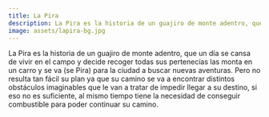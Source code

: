 ```yaml
---
title: La Pira
description: La Pira es la historia de un guajiro de monte adentro, que un día se cansa de vivir en el campo.
image: assets/lapira-bg.jpg
---
```


La Pira es la historia de un guajiro de monte adentro, que un día se cansa de vivir en el campo y decide recoger todas sus pertenecías las monta en un carro y se va (se Pira) para la ciudad a buscar nuevas aventuras. Pero no resulta tan fácil su plan ya que su camino se va a encontrar distintos obstáculos imaginables que le van a tratar de impedir llegar a su destino, si eso no es suficiente, al mismo tiempo tiene la necesidad de conseguir combustible para poder continuar su camino.